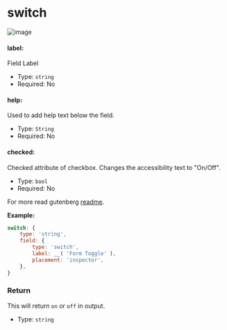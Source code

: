 # switch

![image](https://user-images.githubusercontent.com/1138833/39434339-f851cb80-4cb5-11e8-9953-89aa9070fae9.png)

#### label:

Field Label

- Type: `string`
- Required: No

#### help:

Used to add help text below the field.

- Type: `String`
- Required: No

#### checked:

Checked attribute of checkbox. Changes the accessibility text to "On/Off".

- Type: `bool`
- Required: No

For more read gutenberg [readme](https://github.com/WordPress/gutenberg/tree/master/packages/components/src/form-toggle).

**Example:**

```js
switch: {
	type: 'string',
	field: {
		type: 'switch',
		label: __( 'Form Toggle' ),
		placement: 'inspector',
	},
}
```

### Return

This will return `on` or `off` in output.

- Type: `string`
